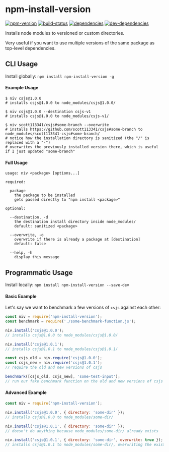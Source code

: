 # npm-install-version

[![npm-version][npm-version-badge]][npm-version-href]
[![build-status][build-status-badge]][build-status-href]
[![dependencies][dependencies-badge]][dependencies-href]
[![dev-dependencies][dev-dependencies-badge]][dev-dependencies-href]


Installs node modules to versioned or custom directories.

Very useful if you want to use multiple versions of the same package as top-level dependencies.


## CLI Usage

Install globally: `npm install npm-install-version -g`

#### Example Usage

```text
$ niv csjs@1.0.0
# installs csjs@1.0.0 to node_modules/csjs@1.0.0/

$ niv csjs@1.0.0 --destination csjs-v1
# installs csjs@1.0.0 to node_modules/csjs-v1/

$ niv scott113341/csjs#some-branch --overwrite
# installs https://github.com/scott113341/csjs#some-branch to node_modules/scott113341-csjs#some-branch/
# notice how the installation directory is sanitized (the "/" is replaced with a "-")
# overwrites the previously installed version there, which is useful if I just updated "some-branch"
```

#### Full Usage

```usage
usage: niv <package> [options...]

required:
  
  package
    the package to be installed
    gets passed directly to "npm install <package>"

optional:
  
  --destination, -d
    the destination install directory inside node_modules/
    default: sanitized <package>
  
  --overwrite, -o
    overwrite if there is already a package at [destination]
    default: false
  
  --help, -h
    display this message
```


## Programmatic Usage

Install locally: `npm install npm-install-version --save-dev`

#### Basic Example

Let's say we want to benchmark a few versions of `csjs` against each other:

```javascript
const niv = require('npm-install-version');
const benchmark = require('./some-benchmark-function.js');

niv.install('csjs@1.0.0');
// installs csjs@1.0.0 to node_modules/csjs@1.0.0/

niv.install('csjs@1.0.1');
// installs csjs@1.0.1 to node_modules/csjs@1.0.1/

const csjs_old = niv.require('csjs@1.0.0');
const csjs_new = niv.require('csjs@1.0.1');
// require the old and new versions of csjs

benchmark([csjs_old, csjs_new], 'some-test-input');
// run our fake benchmark function on the old and new versions of csjs
```

#### Advanced Example

```javascript
const niv = require('npm-install-version');

niv.install('csjs@1.0.0', { directory: 'some-dir' });
// installs csjs@1.0.0 to node_modules/some-dir/

niv.install('csjs@1.0.1', { directory: 'some-dir' });
// doesn't do anything because node_modules/some-dir/ already exists

niv.install('csjs@1.0.1', { directory: 'some-dir', overwrite: true });
// installs csjs@1.0.1 to node_modules/some-dir/, overwriting the existing install
```


[npm-version-badge]: https://img.shields.io/npm/v/npm-install-version.svg?style=flat-square
[npm-version-href]: https://www.npmjs.com/package/npm-install-version

[build-status-badge]: https://img.shields.io/travis/scott113341/npm-install-version/master.svg?style=flat-square
[build-status-href]: https://travis-ci.org/scott113341/npm-install-version/branches

[dependencies-badge]: https://img.shields.io/david/scott113341/npm-install-version.svg?style=flat-square
[dependencies-href]: https://david-dm.org/scott113341/npm-install-version#info=dependencies

[dev-dependencies-badge]: https://img.shields.io/david/dev/scott113341/npm-install-version.svg?style=flat-square
[dev-dependencies-href]: https://david-dm.org/scott113341/npm-install-version#info=devDependencies
